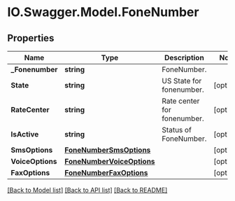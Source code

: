 # IO.Swagger.Model.FoneNumber
## Properties

Name | Type | Description | Notes
------------ | ------------- | ------------- | -------------
**_Fonenumber** | **string** | FoneNumber. | 
**State** | **string** | US State for fonenumber. | [optional] 
**RateCenter** | **string** | Rate center for fonenumber. | [optional] 
**IsActive** | **string** | Status of FoneNumber. | [optional] 
**SmsOptions** | [**FoneNumberSmsOptions**](FoneNumberSmsOptions.md) |  | [optional] 
**VoiceOptions** | [**FoneNumberVoiceOptions**](FoneNumberVoiceOptions.md) |  | [optional] 
**FaxOptions** | [**FoneNumberFaxOptions**](FoneNumberFaxOptions.md) |  | [optional] 

[[Back to Model list]](../README.md#documentation-for-models) [[Back to API list]](../README.md#documentation-for-api-endpoints) [[Back to README]](../README.md)

